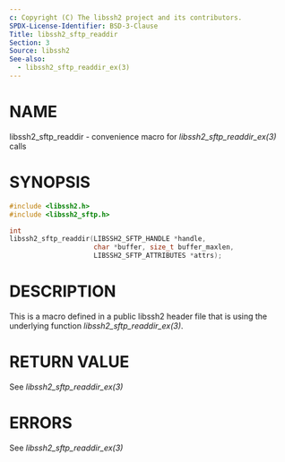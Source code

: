 ```yaml
---
c: Copyright (C) The libssh2 project and its contributors.
SPDX-License-Identifier: BSD-3-Clause
Title: libssh2_sftp_readdir
Section: 3
Source: libssh2
See-also:
  - libssh2_sftp_readdir_ex(3)
---
```


# NAME

libssh2_sftp_readdir - convenience macro for *libssh2_sftp_readdir_ex(3)* calls

# SYNOPSIS

~~~c
#include <libssh2.h>
#include <libssh2_sftp.h>

int
libssh2_sftp_readdir(LIBSSH2_SFTP_HANDLE *handle,
                     char *buffer, size_t buffer_maxlen,
                     LIBSSH2_SFTP_ATTRIBUTES *attrs);
~~~

# DESCRIPTION

This is a macro defined in a public libssh2 header file that is using the
underlying function *libssh2_sftp_readdir_ex(3)*.

# RETURN VALUE

See *libssh2_sftp_readdir_ex(3)*

# ERRORS

See *libssh2_sftp_readdir_ex(3)*
